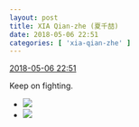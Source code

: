 ```yaml
---
layout: post
title: XIA Qian-zhe (夏千喆)
date: 2018-05-06 22:51
categories: [ 'xia-qian-zhe' ]
---
```


<div class="weibo-info">
  <a href="https://weibo.com/6505420082/GfrF0DWTb">2018-05-06 22:51</a>
</div>

Keep on fighting.

<!-- more -->

<ul class="weibo-pic-list-1">
  <li class="weibo-pic">
    <a href="http://wx4.sinaimg.cn/mw690/0076g4Wmgy1fr209z92l2j30qo1bfq84.jpg"><img src="http://wx4.sinaimg.cn/thumb150/0076g4Wmgy1fr209z92l2j30qo1bfq84.jpg"/></a>
  </li>
  <li class="weibo-pic">
    <a href="http://wx2.sinaimg.cn/mw690/0076g4Wmgy1fr209xxn11j30qo1bfdnl.jpg"><img src="http://wx2.sinaimg.cn/thumb150/0076g4Wmgy1fr209xxn11j30qo1bfdnl.jpg"/></a>
  </li>
</ul>
